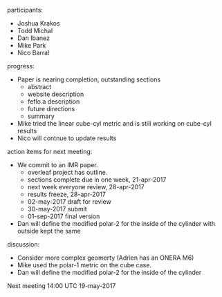 participants:
 - Joshua Krakos
 - Todd Michal
 - Dan Ibanez
 - Mike Park
 - Nico Barral

progress:
- Paper is nearing completion, outstanding sections
  - abstract
  - website description
  - feflo.a description
  - future directions
  - summary
- Mike tried the linear cube-cyl metric and is still working on cube-cyl results
- Nico will contnue to update results

action items for next meeting:
- We commit to an IMR paper.
  - overleaf project has outline.
  - sections complete due in one week, 21-apr-2017
  - next week everyone review, 28-apr-2017
  - results freeze, 28-apr-2017
  - 02-may-2017 draft for review
  - 30-may-2017 submit
  - 01-sep-2017 final version
- Dan will define the modified polar-2 for the inside of the cylinder with outside kept the same

discussion:
- Consider more complex geomerty (Adrien has an ONERA M6)
- Mike used the polar-1 metric on the cube case.
- Dan will define the modified polar-2 for the inside of the cylinder

Next meeting 14:00 UTC 19-may-2017

